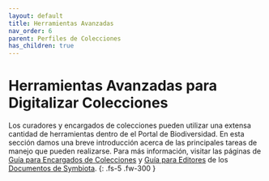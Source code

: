 ```yaml
---
layout: default
title: Herramientas Avanzadas
nav_order: 6
parent: Perfiles de Colecciones
has_children: true
---
```



# Herramientas Avanzadas para Digitalizar Colecciones

Los curadores y encargados de colecciones pueden utilizar una extensa cantidad de herramientas dentro de el Portal de Biodiversidad. En esta sección damos una breve introducción acerca de las principales tareas de manejo que pueden realizarse. Para más información, visitar las páginas de [Guía para Encargados de Colecciones](https://biokic.github.io/symbiota-docs/es/coll_manager/) y [Guía para Editores](https://biokic.github.io/symbiota-docs/es/editor/) de los [Documentos de Symbiota](https://symbiota.org/docs/es/).
{: .fs-5 .fw-300 }

